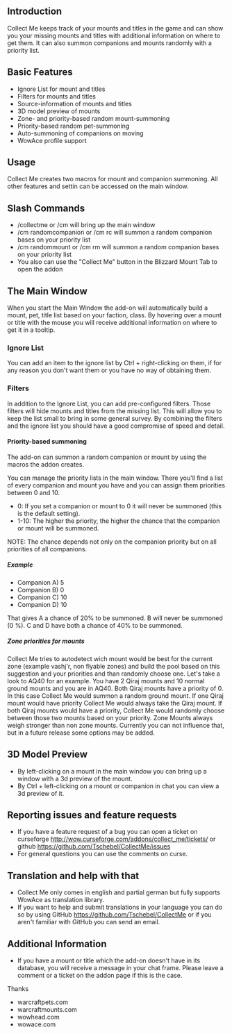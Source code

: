 ## Introduction
Collect Me keeps track of your mounts and titles in the game and can show you your missing mounts and titles with additional information on where to get them. It can also summon companions and mounts randomly with a priority list.

## Basic Features

 * Ignore List for mount and titles
 * Filters for mounts and titles
 * Source-information of mounts and titles
 * 3D model preview of mounts
 * Zone- and priority-based random mount-summoning
 * Priority-based random pet-summoning
 * Auto-summoning of companions on moving
 * WowAce profile support

## Usage
Collect Me creates two macros for mount and companion summoning. All other features and settin can be accessed on the main window.

## Slash Commands
 * /collectme or /cm will bring up the main window
 * /cm randomcompanion or /cm rc will summon a random companion bases on your priority list
 * /cm randommount or /cm rm will summon a random companion bases on your priority list
 * You also can use the "Collect Me" button in the Blizzard Mount Tab to open the addon

## The Main Window
When you start the Main Window the add-on will automatically build a mount, pet, title list based on your faction, class. By hovering over a mount or title with the mouse you will receive additional information on where to get it in a tooltip.

### Ignore List
You can add an item to the ignore list by Ctrl + right-clicking on them, if for any reason you don't want them or you have no way of obtaining them.

### Filters
In addition to the Ignore List, you can add pre-configured filters. Those filters will hide mounts and titles from the missing list. This will allow you to keep the list small to bring in some general survey. By combining the filters and the ignore list you should have a good compromise of speed and detail.

#### Priority-based summoning
The add-on can summon a random companion or mount by using the macros the addon creates.

You can manage the priority lists in the main window. There you'll find a list of every companion and mount you have and you can assign them priorities between 0 and 10.
 * 0: If you set a companion or mount to 0 it will never be summoned (this is the default setting).
 * 1-10: The higher the priority, the higher the chance that the companion or mount will be summoned.

NOTE: The chance depends not only on the companion priority but on all priorities of all companions.
##### Example
 * Companion A) 5
 * Companion B) 0
 * Companion C) 10
 * Companion D) 10

That gives A a chance of 20% to be summoned. B will never be summoned (0 %). C and D have both a chance of 40% to be summoned.

##### Zone priorities for mounts
Collect Me tries to autodetect wich mount would be best for the current zone (example vashj'r, non flyable zones) and build the pool based on this suggestion and your priorities and than randomly choose one. Let's take a look to AQ40 for an example. You have 2 Qiraj mounts and 10 normal ground mounts and you are in AQ40.
Both Qiraj mounts have a priority of 0. In this case Collect Me would summon a random ground mount. If one Qiraj mount would have priority Collect Me would always take the Qiraj mount. If both Qiraj mounts would have a priority, Collect Me would randomly choose between those two mounts based on your priority.
Zone Mounts always weigh stronger than non zone mounts. Currently you can not influence that, but in a future release some options may be added.

## 3D Model Preview
* By left-clicking on a mount in the main window you can bring up a window with a 3d preview of the mount.
* By Ctrl + left-clicking on a mount or companion in chat you can view a 3d preview of it.

## Reporting issues and feature requests
 * If you have a feature request of a bug you can open a ticket on curseforge http://wow.curseforge.com/addons/collect_me/tickets/ or github https://github.com/Tschebel/CollectMe/issues
 * For general questions you can use the comments on curse.

## Translation and help with that
 * Collect Me only comes in english and partial german but fully supports WowAce as translation library.
 * If you want to help and submit translations in your language you can do so by using GitHub https://github.com/Tschebel/CollectMe or if you aren't familiar with GitHub you can send an email.

## Additional Information
 * If you have a mount or title which the add-on doesn't have in its database, you will receive a message in your chat frame. Please leave a comment or a ticket on the addon page if this is the case.

Thanks
  * warcraftpets.com
  * warcraftmounts.com
  * wowhead.com
  * wowace.com
